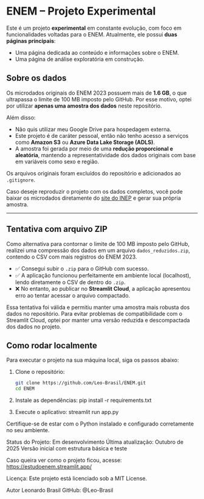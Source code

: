 # ENEM – Projeto Experimental

Este é um projeto **experimental** em constante evolução, com foco em funcionalidades voltadas para o ENEM. Atualmente, ele possui **duas páginas principais**:

- Uma página dedicada ao conteúdo e informações sobre o ENEM.
- Uma página de análise exploratória em construção.

## Sobre os dados

Os microdados originais do ENEM 2023 possuem mais de **1.6 GB**, o que ultrapassa o limite de 100 MB imposto pelo GitHub. Por esse motivo, optei por utilizar **apenas uma amostra dos dados** neste repositório.

Além disso:

- Não quis utilizar meu Google Drive para hospedagem externa.
- Este projeto é de caráter pessoal, então não tenho acesso a serviços como **Amazon S3** ou **Azure Data Lake Storage (ADLS)**.
- A amostra foi gerada por meio de uma **redução proporcional e aleatória**, mantendo a representatividade dos dados originais com base em variáveis como sexo e região.

Os arquivos originais foram excluídos do repositório e adicionados ao `.gitignore`.

Caso deseje reproduzir o projeto com os dados completos, você pode baixar os microdados diretamente do [site do INEP](https://www.gov.br/inep/pt-br/areas-de-atuacao/avaliacao-e-exames-educacionais/enem/microdados) e gerar sua própria amostra.

---

## Tentativa com arquivo ZIP

Como alternativa para contornar o limite de 100 MB imposto pelo GitHub, realizei uma compressão dos dados em um arquivo `dados_reduzidos.zip`, contendo o CSV com mais registros do ENEM 2023.

- ✅ Consegui subir o `.zip` para o GitHub com sucesso.
- ✅ A aplicação funcionou perfeitamente em ambiente local (localhost), lendo diretamente o CSV de dentro do `.zip`.
- ❌ No entanto, ao publicar no **Streamlit Cloud**, a aplicação apresentou erro ao tentar acessar o arquivo compactado.

Essa tentativa foi válida e permitiu manter uma amostra mais robusta dos dados no repositório. Para evitar problemas de compatibilidade com o Streamlit Cloud, optei por manter uma versão reduzida e descompactada dos dados no projeto.

## Como rodar localmente

Para executar o projeto na sua máquina local, siga os passos abaixo:

1. Clone o repositório:
   ```bash
   git clone https://github.com/Leo-Brasil/ENEM.git
   cd ENEM

2. Instale as dependências:
    pip install -r requirements.txt

3. Execute o aplicativo:
    streamlit run app.py

Certifique-se de estar com o Python instalado e configurado corretamente no seu ambiente.

Status do Projeto: Em desenvolvimento
Última atualização: Outubro de 2025
Versão inicial com estrutura básica e teste

Caso queira ver como o projeto ficou, acesse:
https://estudoenem.streamlit.app/

Licença: Este projeto está licenciado sob a MIT License.

Autor
Leonardo Brasil
GitHub: @Leo-Brasil
